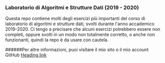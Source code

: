 ### Laboratorio di Algoritmi e Strutture Dati (2019 - 2020)

Questa repo contiene molti degli esercizi più importanti del corso di laboratorio di algoritmi e strutture dati, svolti durante l'anno accademico 2019-2020. Ci tengo a precisare che alcuni esercizi potrebbero essere non completi, oppure svolti in un modo non totalmente corretto, o anche non funzionanti, quindi la repo è da usare con cautela.

######Per altre informazioni, puoi visitare il mio sito o il mio account GitHub [Heading link](https://giuseppetm.github.io/delcampogiuseppe/ "Heading link")
